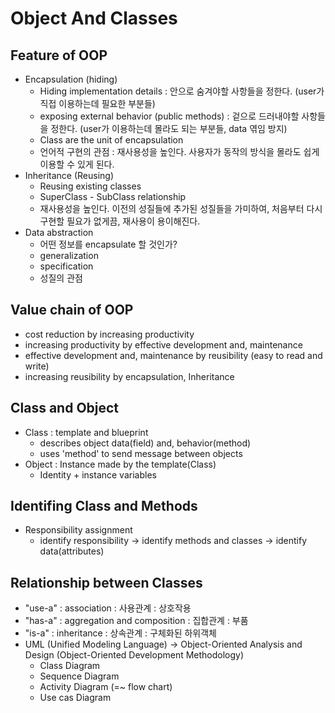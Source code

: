# Object And Classes

## Feature of OOP
  - Encapsulation (hiding)
    - Hiding implementation details : 안으로 숨겨야할 사항들을 정한다. (user가 직접 이용하는데 필요한 부분들)
    - exposing external behavior (public methods) : 겉으로 드러내야할 사항들을 정한다. (user가 이용하는데 몰라도 되는 부분들, data 엮임 방지)
    - Class are the unit of encapsulation
    - 언어적 구현의 관점 : 재사용성을 높인다. 사용자가 동작의 방식을 몰라도 쉽게 이용할 수 있게 된다.
  - Inheritance (Reusing)
    - Reusing existing classes
    - SuperClass - SubClass relationship
    - 재사용성을 높인다. 이전의 성질들에 추가된 성질들을 가미하여, 처음부터 다시 구현할 필요가 없게끔, 재사용이 용이해진다.
  - Data abstraction
    - 어떤 정보를 encapsulate 할 것인가? 
    - generalization
    - specification    
    - 성질의 관점

## Value chain of OOP
  - cost reduction by increasing productivity
  - increasing productivity by effective development and, maintenance
  - effective development and, maintenance by reusibility (easy to read and write)
  - increasing reusibility by encapsulation, Inheritance

## Class and Object
  - Class : template and blueprint
    - describes object data(field) and, behavior(method)
    - uses 'method' to send message between objects
  - Object : Instance made by the template(Class)
    - Identity + instance variables

## Identifing Class and Methods
  - Responsibility assignment
    - identify responsibility -> identify methods and classes -> identify data(attributes)  

## Relationship between Classes
  - "use-a" : association : 사용관계 : 상호작용
  - "has-a" : aggregation and composition : 집합관계 : 부품
  - "is-a" : inheritance : 상속관계 : 구체화된 하위객체
  - UML (Unified Modeling Language) -> Object-Oriented Analysis and Design (Object-Oriented Development Methodology)
    - Class Diagram
    - Sequence Diagram
    - Activity Diagram (=~ flow chart) 
    - Use cas Diagram
